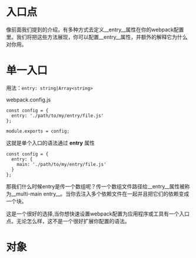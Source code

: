# 入口点

像前面我们提到的介绍，有多种方式去定义__entry__属性在你的webpack配置里。我们将把这些方法展现，你可以配置__entry__属性，并额外的解释它为什么对你用。

# 单一入口

用法：```entry: string|Array<string>```

webpack.config.js

```
const config = {
  entry: './path/to/my/entry/file.js'
};

module.exports = config;
```

这就是单个入口的语法通过 __entry__ 属性

```
const config = {
  entry: {
    main: './path/to/my/entry/file.js'
  }
};
```

那我们什么时候entry是传一个数组呢？传一个数组文件路径给__entry__属性被称为__multi-main entry__。当你去注入多个依赖文件在一起并且把它们的依赖变成一个块。

这是一个很好的选择,当你想快速设置webpack配置为应用程序或工具有一个入口点。无论怎么样，这不是一个很好扩展你配置的语法。


# 对象

